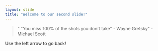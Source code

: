 ```yaml
---
layout: slide
title: "Welcome to our second slide!"
---
```

> " "You miss 100% of the shots you don't take" - Wayne Gretsky" - Michael Scott

Use the left arrow to go back!

